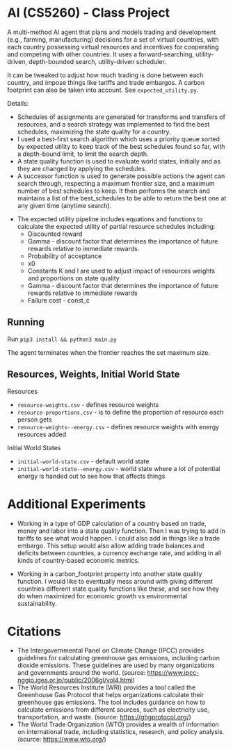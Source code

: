 # AI (CS5260) - Class Project

A multi-method AI agent that plans and models trading and development (e.g., farming, manufacturing) decisions for a set of virtual countries, with each country possessing virtual resources and incentives for cooperating and competing with other countries. It uses a forward-searching, utility-driven, depth-bounded search, utility-driven scheduler.

It can be tweaked to adjust how much trading is done between each country, and impose things like tariffs and trade embargos. A carbon footprint can also be taken into account. See `expected_utility.py`.

Details: 
- Schedules of assignments are generated for transforms and transfers of resources, and a search strategy was implemented to find the best schedules, maximizing the state quality for a country. 
- I used a best-first search algorithm which uses a priority queue sorted by expected utility to keep track of the best schedules found so far, with a depth-bound limit, to limit the search depth.
- A state quality function is used to evaluate world states, initially and as they are changed by applying the schedules. 
- A successor function is used to generate possible actions the agent can search through, respecting a maximum frontier size, and a maximum number of best schedules to keep. It then performs the search and maintains a list of the best_schedules to be able to return the best one at any given time (anytime search). 
* The expected utility pipeline includes equations and functions to calculate the expected utility of partial resource schedules including:
    * Discounted reward
    * Gamma - discount factor that determines the importance of future rewards relative to immediate rewards.
    * Probability of acceptance
    * x0 
    * Constants K and l are used to adjust impact of resources weights and proportions on state quality 
    * Gamma - discount factor that determines the importance of future rewards relative to immediate rewards
    * Failure cost - const_c

## Running 

Run `pip3 install && python3 main.py`

The agent terminates when the frontier reaches the set maximum size. 

## Resources, Weights, Initial World State

Resources
- `resource-weights.csv` - defines resource weights 
- `resource-proportions.csv` - is to define the proportion of resource each person gets
- `resource-weights--energy.csv` - defines resource weights with energy resources added

Initial World States
- `initial-world-state.csv` - default world state
- `initial-world-state--energy.csv` - world state where a lot of potential energy is handed out to see how that affects things 

# Additional Experiments

- Working in a type of GDP calculation of a country based on trade, money and labor into a state quality function. Then I was trying to add in tariffs to see what would happen. I could also add in things like a trade embargo. This setup would also allow adding trade balances and deficits between countries, a currency exchange rate, and adding in all kinds of country-based economic metrics.

- Working in a carbon_footprint property into another state quality function. I would like to eventually mess around with giving different countries different state quality functions like these, and see how they do when maximized for economic growth vs environmental sustainability.


# Citations

* The Intergovernmental Panel on Climate Change (IPCC) provides guidelines for calculating greenhouse gas emissions, including carbon dioxide emissions. These guidelines are used by many organizations and governments around the world. (source: https://www.ipcc-nggip.iges.or.jp/public/2006gl/vol4.html)
* The World Resources Institute (WRI) provides a tool called the Greenhouse Gas Protocol that helps organizations calculate their greenhouse gas emissions. The tool includes guidance on how to calculate emissions from different sources, such as electricity use, transportation, and waste. (source: https://ghgprotocol.org/)
* The World Trade Organization (WTO) provides a wealth of information on international trade, including statistics, research, and policy analysis. (source: https://www.wto.org/)
